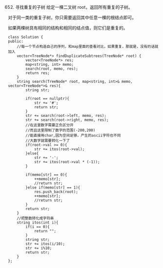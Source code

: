 652. 寻找重复的子树
给定一棵二叉树 root，返回所有重复的子树。

对于同一类的重复子树，你只需要返回其中任意一棵的根结点即可。

如果两棵树具有相同的结构和相同的结点值，则它们是重复的。
	
	class Solution {
	public:
	    //每一个节点构造自己的序列，和map里面的查看对比，如果重复，那就是，没有的话就加入
	    vector<TreeNode*> findDuplicateSubtrees(TreeNode* root) {
	        vector<TreeNode*> res;
	        map<string, int> memo;
	        search(root, memo, res);
	        return res;
	    }
	    string search(TreeNode* root, map<string, int>& memo, vector<TreeNode*>& res){
	        string str;
	
	        if(root == nullptr){
	            str += '#';
	            return str;
	        }
	        str += search(root->left, memo, res);
	        str += search(root->right, memo, res);
	        //在这里数字需要正负区分开
	        //而且这里限制了数字的范围(-200,200)
	        //能直接用char,因为空间足够，产生的ascii字符也不同
	        //大数字就需要转化一下了
	        if(root->val >= 0){
	            str += itos(root->val);
	        }else{
	            str += '-';
	            str += itos(root->val * (-1));
	        }
	
	        if(memo[str] == 0){
	            ++memo[str];
	            //return str;
	        }else if(memo[str] == 1){
	            res.push_back(root);
	            ++memo[str];
	            //return str;
	        }
	        return str;
	    }
	    //把整数转化成字符串
	    string itos(int i){
	        if(i == 0){
	            return "";
	        }
	        string str;
	        str += itos(i/10);
	        str += i%10;
	        return str;
	    }
	};